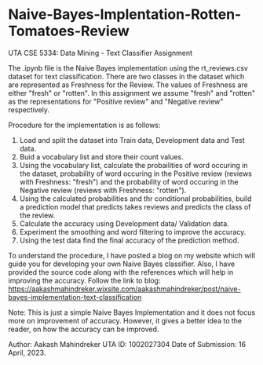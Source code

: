 # Naive-Bayes-Implentation-Rotten-Tomatoes-Review
UTA CSE 5334: Data Mining - Text Classifier Assignment

The .ipynb file is the Naive Bayes implementation using the rt_reviews.csv dataset for text classification. There are two classes in the dataset which are represented as Freshness for the Review. The values of Freshness are either "fresh" or "rotten". In this assignment we assume "fresh" and "rotten" as the representations for "Positive review" and "Negative review" respectively. 

Procedure for the implementation is as follows:
1. Load and split the dataset into Train data, Development data and Test data.
2. Buid a vocabulary list and store their count values.
3. Using the vocabulary list, calculate the probailities of word occuring in the dataset, probability of word occuring in the Positive review (reviews with Freshness: "fresh") and the probability of word occuring in the Negative review (reviews with Freshness: "rotten").
4. Using the calculated probabilities and thr conditional probabilities, build a prediction model that predicts takes reviews and predicts the class of the review. 
5. Calculate the accuracy using Development data/ Validation data. 
6. Experiment the smoothing and word filtering to improve the accuracy.
6. Using the test data find the final accuracy of the prediction method.

To understand the procedure, I have posted a blog on my website which will guide you for developing your own Naive Bayes classifier. Also, I have provided the source code along with the references which will help in improving the accuracy. 
Follow the link to blog: https://aakashmahindreker.wixsite.com/aakashmahindreker/post/naive-bayes-implementation-text-classification

Note: This is just a simple Naive Bayes Implementation and it does not focus more on improvement of accuracy. However, it gives a better idea to the reader, on how the accuracy can be improved.

Author: Aakash Mahindreker
UTA ID: 1002027304
Date of Submission: 16 April, 2023.
